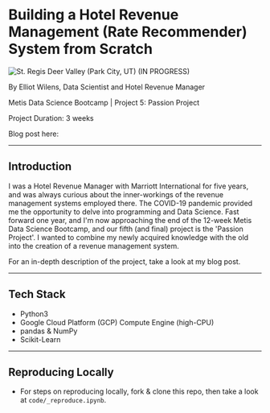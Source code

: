 # Building a Hotel Revenue Management (Rate Recommender) System from Scratch

![St. Regis Deer Valley (Park City, UT)](http://localhost:8888/view/etc/srdv.jpg)
(IN PROGRESS)

By Elliot Wilens, Data Scientist and Hotel Revenue Manager

Metis Data Science Bootcamp | Project 5: Passion Project

Project Duration: 3 weeks

Blog post here: 

___
## Introduction

I was a Hotel Revenue Manager with Marriott International for five years, and was always curious about the inner-workings of the revenue management systems employed there. The COVID-19 pandemic provided me the opportunity to delve into programming and Data Science. Fast forward one year, and I'm now approaching the end of the 12-week Metis Data Science Bootcamp, and our fifth (and final) project is the 'Passion Project'. I wanted to combine my newly acquired knowledge with the old into the creation of a revenue management system.

For an in-depth description of the project, take a look at my blog post.

___
## Tech Stack

* Python3
* Google Cloud Platform (GCP) Compute Engine (high-CPU)
* pandas & NumPy
* Scikit-Learn

___
## Reproducing Locally

* For steps on reproducing locally, fork & clone this repo, then take a look at `code/_reproduce.ipynb`.
